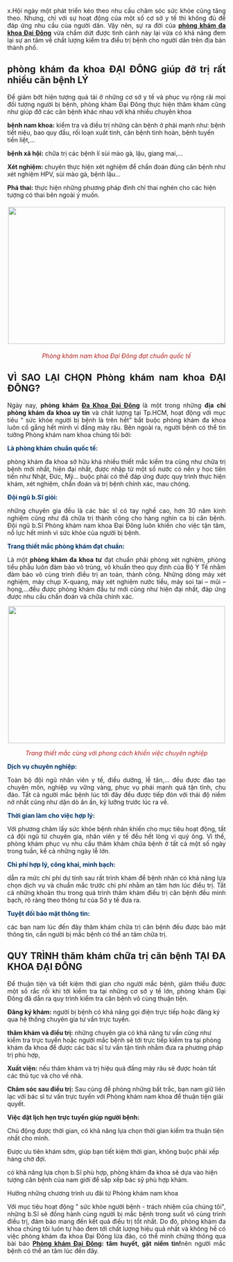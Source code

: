 <p style="text-align:justify">x.Hội ngày một phát triển kéo theo nhu cầu chăm sóc sức khỏe cũng tăng theo. Nhưng, chỉ với sự hoạt động của một số cơ sở y tế thì không đủ để đáp ứng nhu cầu của người dân. Vậy nên, sự ra đời của <strong><a href="http://www.baomoi.com/phong-kham-da-khoa-dai-dong-dia-chi-tin-cay-dieu-tri-benh-nam-khoa/c/21834464.epi">phòng khám đa khoa Đại Đông</a></strong> vừa chấm dứt được tình cảnh này lại vừa có khả năng đem lại sự an tâm về chất lượng kiểm tra điều trị bệnh cho người dân trên địa bàn thành phố.</p>

<h2 style="text-align:justify"><strong>phòng khám đa khoa ĐẠI ĐÔNG giúp đỡ trị rất nhiều căn bệnh LÝ</strong></h2>

<p style="text-align:justify">Để giảm bớt hiện tượng quá tải ở những cơ sở y tế và phục vụ rộng rãi mọi đối tượng người bị bệnh, phòng khám Đại Đông thực hiện thăm khám cũng như giúp đỡ các căn bệnh khác nhau với khá nhiều chuyên khoa</p>

<p><strong>bệnh nam khoa:</strong> kiểm tra và điều trị những căn bệnh ở phái mạnh như: bệnh tiết niệu, bao quy đầu, rối loạn xuất tinh, căn bệnh tinh hoàn, bệnh tuyến tiền liệt,...</p>

<p><strong>bệnh xã hội:</strong> chữa trị các bệnh lí sùi mào gà, lậu, giang mai,&hellip;</p>

<p><strong>Xét nghiệm: </strong>chuyên thực hiện xét nghiệm để chẩn đoán đúng căn bệnh như xét nghiệm HPV, sùi mào gà, bệnh lậu&hellip;</p>

<p><strong>Phá thai:</strong> thực hiện những phương pháp đình chỉ thai nghén cho các hiện tượng có thai bên ngoài ý muốn.</p>

<h4 style="text-align:center"><img alt="" src="http://diachiphongkham.org/upload/hinhanh/dai-dong.jpg" style="box-sizing:border-box; height:316px; vertical-align:middle; width:500px" /></h4>

<p style="text-align:center"><span style="color:rgb(178, 34, 34)"><em>Phòng khám nam khoa Đại Đông đạt chuẩn quốc tế</em></span></p>

<h2 style="text-align:justify"><strong>VÌ SAO LẠI CHỌN Phòng khám nam khoa ĐẠI ĐÔNG?</strong></h2>

<p style="text-align:justify">Ngày nay, <strong>phòng khám <a href="http://www.baomoi.com/phong-kham-da-khoa-dai-dong-dia-chi-tin-cay-dieu-tri-benh-nam-khoa/c/21834464.epi">Đa Khoa Đại Đông</a> </strong>là một trong những <span style="font-size:14px"><strong>địa chỉ phòng khám đa khoa uy tín</strong></span> và chất lượng tại Tp.HCM, hoạt động với mục tiêu &ldquo; sức khỏe người bị bệnh là trên hết&rdquo; bắt buộc phòng khám đa khoa luôn cố gắng hết mình vì đấng mày râu. Bên ngoài ra, người bệnh có thể tin tưởng Phòng khám nam khoa chúng tôi bởi:</p>

<p style="text-align:justify"><strong><span style="color:rgb(0, 51, 102)">Là phòng khám chuẩn quốc tế:</span></strong></p>

<p style="text-align:justify">phòng khám đa khoa sở hữu khá nhiều thiết mắc kiểm tra cũng như chữa trị bệnh mới nhất, hiện đại nhất, được nhập từ một số nước có nền y học tiên tiến như Nhật, Đức, Mỹ&hellip; buộc phải có thể đáp ứng được quy trình thực hiện khám, xét nghiệm, chẩn đoán và trị bệnh chính xác, mau chóng.</p>

<p style="text-align:justify"><strong><span style="color:rgb(0, 51, 102)">Đội ngũ b.Sĩ giỏi:</span></strong></p>

<p style="text-align:justify">những chuyên gia đều là các bác sĩ có tay nghề cao, hơn 30 năm kinh nghiệm cũng như đã chữa trị thành công cho hàng nghìn ca bị căn bệnh. Đội ngũ b.Sĩ Phòng khám nam khoa Đại Đông luôn khiến cho việc tận tâm, nỗ lực hết mình vì sức khỏe của người bị bệnh.</p>

<p style="text-align:justify"><strong><span style="color:rgb(0, 51, 102)">Trang thiết mắc phòng khám đạt chuẩn:</span></strong></p>

<p style="text-align:justify">Là một <span style="font-size:14px"><strong>phòng khám đa khoa tư</strong></span> đạt chuẩn phải phòng xét nghiệm, phòng tiểu phẫu luôn đảm bảo vô trùng, vô khuẩn theo quy định của Bộ Y Tế nhằm đảm bảo vô cùng trình điều trị an toàn, thành công. Những dòng máy xét nghiệm, máy chụp X-quang, máy xét nghiệm nước tiểu, máy soi tai &ndash; mũi &ndash; họng,&hellip;đều được phòng khám đầu tư mới cũng như hiện đại nhất, đáp ứng được nhu cầu chẩn đoán và chữa chính xác.</p>

<p style="text-align:center"><img alt="" src="http://diachiphongkham.org/upload/hinhanh/dai-dong2.jpg" style="box-sizing:border-box; height:316px; vertical-align:middle; width:500px" /></p>

<p style="text-align:center"><span style="color:rgb(178, 34, 34)"><em>Trang thiết mắc cùng với phong cách khiến việc chuyên nghiệp</em></span></p>

<p style="text-align:justify"><strong><span style="color:rgb(0, 51, 102)">Dịch vụ chuyên nghiệp:</span></strong></p>

<p style="text-align:justify">Toàn bộ đội ngũ nhân viên y tế, điều dưỡng, lễ tân,&hellip; đều được đào tạo chuyên môn, nghiệp vụ vững vàng, phục vụ phái mạnh quá tận tình, chu đáo. Tất cả người mắc bệnh lúc tới đây đều được tiếp đón với thái độ niềm nở nhất cũng như dặn dò ân ần, kỹ lưỡng trước lúc ra về.</p>

<p style="text-align:justify"><strong><span style="color:rgb(0, 51, 102)">Thời gian làm cho việc hợp lý:</span></strong></p>

<p style="text-align:justify">Với phương châm lấy sức khỏe bệnh nhân khiến cho mục tiêu hoạt động, tất cả đội ngũ từ chuyên gia, nhân viên y tế đều hết lòng vì quý ông. Vì thế, phòng khám phục vụ nhu cầu thăm khám chữa bệnh ở tất cả một số ngày trong tuần, kể cả những ngày lễ lớn.</p>

<p style="text-align:justify"><strong><span style="color:rgb(0, 51, 102)">Chi phí hợp lý, công khai, minh bạch:</span></strong></p>

<p style="text-align:justify">dẫn ra mức chi phí dự tính sau rất trình khám để bệnh nhân có khả năng lựa chọn dịch vụ và chuẩn mắc trước chi phí nhằm an tâm hơn lúc điều trị. Tất cả những khoản thu trong quá trình thăm khám điều trị căn bệnh đều minh bạch, rõ ràng theo thông tư của Sở y tế đưa ra.</p>

<p style="text-align:justify"><strong><span style="color:rgb(0, 51, 102)">Tuyệt đối bảo mật thông tin:</span></strong></p>

<p style="text-align:justify">các bạn nam lúc đến đây thăm khám chữa trị căn bệnh đều được bảo mật thông tin, cần người bị mắc bệnh có thể an tâm chữa trị.</p>

<h2 style="text-align:justify"><strong>QUY TRÌNH thăm khám chữa trị căn bệnh TẠI ĐA KHOA ĐẠI ĐÔNG </strong></h2>

<p style="text-align:justify">Để thuận tiện và tiết kiệm thời gian cho người mắc bệnh, giảm thiểu được một số rắc rối khi tới kiểm tra tại những cơ sở y tế lớn, phòng khám Đại Đông đã dẫn ra quy trình kiểm tra căn bệnh vô cùng thuận tiện.</p>

<p><strong>Đăng ký khám:</strong> người bị bệnh có khả năng gọi điện trực tiếp hoặc đăng ký qua hệ thống chuyên gia tư vấn trực tuyến.</p>

<p><strong>thăm khám và điều trị:</strong> những chuyên gia có khả năng tư vấn cũng như kiểm tra trực tuyến hoặc người mắc bệnh sẽ tới trực tiếp kiểm tra tại phòng khám đa khoa để được các bác sĩ tư vấn tận tình nhằm đưa ra phương pháp trị phù hợp,</p>

<p><strong>Xuất viện:</strong> nếu thăm khám và trị hiệu quả đấng mày râu sẽ được hoàn tất các thủ tục và cho về nhà.</p>

<p><strong>Chăm sóc sau điều trị:</strong> Sau cùng để phòng những bất trắc, bạn nam giữ liên lạc với bác sĩ tư vấn trực tuyến với Phòng khám nam khoa để thuận tiện giải quyết.</p>

<p style="text-align:justify"><strong>Việc đặt lịch hẹn trực tuyến giúp người bệnh:</strong></p>

<p>Chủ động được thời gian, có khả năng lựa chọn thời gian kiểm tra thuận tiện nhất cho mình.</p>

<p>Được ưu tiên khám sớm, giúp bạn tiết kiệm thời gian, không buộc phải xếp hàng chờ đợi.</p>

<p>có khả năng lựa chọn b.Sĩ phù hợp, phòng khám đa khoa sẽ dựa vào hiện tượng căn bệnh của nam giới để sắp xếp bác sỹ phù hợp khám.</p>

<p>Hưởng những chương trình ưu đãi từ Phòng khám nam khoa</p>

<p style="text-align:justify">Với mục tiêu hoạt động &quot; sức khỏe người bệnh - trách nhiệm của chúng tôi&quot;, những b.Sĩ sẽ đồng hành cùng người bị mắc bệnh trong suốt vô cùng trình điều trị, đảm bảo mang đến kết quả điều trị tốt nhất. Do đó, phòng khám đa khoa chúng tôi luôn tự hào đem tới chất lượng hiệu quả nhất và không hề có việc phòng khám đa khoa Đại Đông lừa đảo, có thể minh chứng thông qua bài báo <strong><a href="http://www.baomoi.com/phong-kham-da-khoa-dai-dong-dia-chi-tin-cay-dieu-tri-benh-nam-khoa/c/21834464.epi">Phòng khám&nbsp;Đại Đông</a>: tâm huyết, gặt niềm tin!</strong>nên người mắc bệnh có thể an tâm lúc đến đây.</p>
